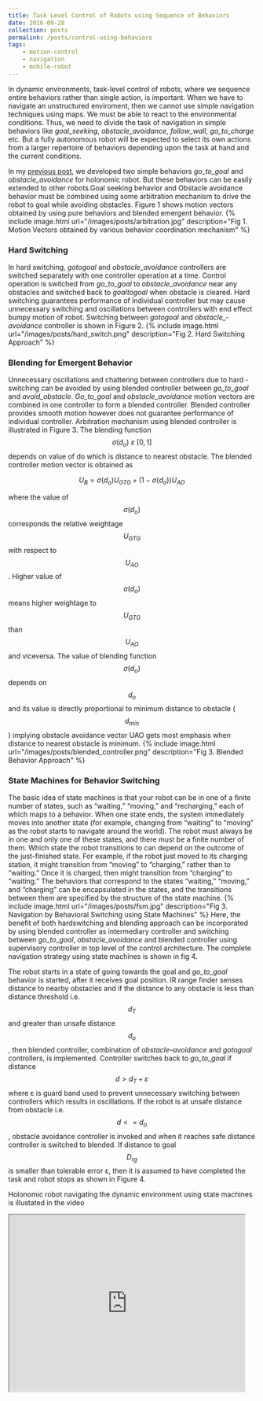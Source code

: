 ```yaml
---
title: Task Level Control of Robots using Sequence of Behaviors
date: 2016-09-28
collection: posts
permalink: /posts/control-using-behaviors
tags: 
    - motion-control 
    - navigation
    - mobile-robot
---
```

In dynamic environments, task-level control of robots, where we sequence entire behaviors rather than single action, is important. When we have to navigate an unstructured enviroment, then we cannot use simple navigation techniques using maps. We must be able to react to the environmental conditions. Thus, we need to divide the task of navigation in simple behaviors like *goal_seeking*, *obstacle_avoidance*, *follow_wall*, *go_to_charge* etc. But a fully autonomous robot will be expected to select its own
actions from a larger repertoire of behaviors depending upon the task at hand and the
current conditions.

In my [previous post](/blog/behavioral-control-of-holonomic-robot/), we developed two simple behaviors *go_to_goal* and *obstacle_avoidance* for holonomic robot. But these behaviors can be easily extended to other robots.Goal­ seeking behavior and Obstacle­ avoidance behavior must be combined using some arbitration mechanism to drive the robot to goal while avoiding obstacles. Figure 1 shows motion vectors obtained by using pure behaviors and blended emergent behavior.
{% include image.html url="/images/posts/arbitration.jpg" description="Fig 1. Motion Vectors obtained by various behavior coordination mechanism" %} 

### Hard Switching ###

In hard switching, *go­_to_­goal* and *obstacle_­avoidance* controllers are switched separately with one controller operation at a time. Control operation is switched from *go_­to_­goal* to *obstacle­_avoidance* near any obstacles and switched back to *goal­_to_­goal* when obstacle is cleared. Hard switching guarantees performance of individual controller but may cause unnecessary switching and oscillations between controllers with end effect bumpy motion of robot. Switching between *go­_to_­goal* and *obstacle_­avoidance* controller is shown in Figure 2. 
{% include image.html url="/images/posts/hard_switch.png" description="Fig 2. Hard Switching Approach" %} 

### Blending for Emergent Behavior ###

Unnecessary oscillations and chattering between controllers due to hard ­switching can be 
avoided by using blended controller between *go_­to_­goal* and *avoid_­obstacle*. *Go_­to_­goal* and *obstacle_­avoidance* motion vectors are combined in one controller to form a blended controller. Blended controller provides smooth motion however does not guarantee performance of individual controller. Arbitration mechanism using blended controller is illustrated in Figure 3. The blending function ​$$ \sigma(d_o)\ ε\ [0, 1] $$ depends on value of d​o which is distance to nearest obstacle. The blended controller motion vector is obtained as

$$ U_B = \sigma(d_o)U_{GTG} + (1 − \sigma(d_o))U_{AO} $$ 

where the value of $$ \sigma​(d_o) $$ corresponds the relative weightage ​$$ U_{GTG} $$ with respect to ​$$ U_{AO} $$. Higher value of $$ \sigma​(d_o) $$ means higher weightage to ​$$ U_{GTG} $$ than ​$$ U_{AO} $$ and vice­versa. The value of blending function ​$$ \sigma​(d_o) $$ depends on ​$$ d_o $$ and its value is directly proportional to ​minimum distance to obstacle ($$ d_{min} $$) implying obstacle avoidance vector ​UAO gets most emphasis when distance to nearest obstacle is minimum.
{% include image.html url="/images/posts/blended_controller.png" description="Fig 3. Blended Behavior Approach" %}

### State Machines for Behavior Switching ###

The basic idea of state machines is that your robot can be in one of a finite number of states, such as “waiting,” “moving,” and “recharging,” each of which maps to a behavior. When one state ends, the system immediately moves into another state (for example, changing from “waiting” to “moving” as the robot starts to navigate around the world). The robot must always be in one and only one of these states, and there must be a finite number of them. Which state the robot transitions to can depend on the outcome of the just-finished state. For example, if the robot just moved to its charging station, it might transition from “moving” to “charging,” rather than to “waiting.” Once it is charged, then might transition from “charging” to “waiting.” The behaviors that correspond to the states “waiting,” “moving,” and “charging” can be encapsulated in the states, and the transitions between them are specified by the structure of the state machine.
{% include image.html url="/images/posts/fsm.jpg" description="Fig 3. Navigation by Behavioral Switching using State Machines" %}
Here, the benefit of both hard­switching and blending approach can be incorporated by using blended controller as intermediary controller and switching between *go_­to_­goal*, 
*obstacle­_avoidance* and blended controller using supervisory controller in top level of the control architecture. The complete navigation strategy using state machines is shown in fig 4.

The robot starts in a state of going towards the goal and *go_to_goal* behavior is started, after it receives goal position. IR range finder senses distance 
to nearby obstacles and if the distance to any obstacle is less than distance threshold i.e. ​$$ d_T $$ and greater than unsafe distance ​$$ d_o $$, then blended controller, combination of *obstacle–avoidance* and *go­_to_­goal* controllers, is implemented. Controller switches back to  *go_­to_­goal* if distance ​$$ d>d_T+ε $$ where ​ε is guard band used to prevent unnecessary switching between controllers which results in oscillations. If the robot is at unsafe distance from obstacle i.e. $$ ​d<=d_o $$, obstacle­ avoidance controller is invoked and when it reaches safe distance controller is switched to blended. If distance to goal ​$$ D_{rg} $$ is smaller than tolerable error ε, then it is assumed to have completed the task and robot stops as shown in Figure 4.

Holonomic robot navigating the dynamic environment using state machines is illustated in the video

<iframe width="480" height="360" src="https://www.youtube.com/embed/L2yUD7iAUaE"></iframe>
